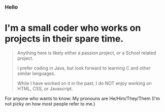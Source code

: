 ### Hello

# I'm a small coder who works on projects in their spare time.

> Anything here is likely either a passion project, or a School related project.
> 
> I prefer coding in Java, but look forward to learning C and other similar languages.
> 
> While I have worked on it in the past, I do NOT enjoy working on HTML, CSS, or Javascript. 

For anyone who wants to know: My pronouns are He/Him/They/Them (I'm not picky on how most people refer to me.)
<!--
**bloxythefox/bloxythefox** is a ✨ _special_ ✨ repository because its `README.md` (this file) appears on your GitHub profile.

Here are some ideas to get you started:

- 🔭 I’m currently working on ...
- 🌱 I’m currently learning ...
- 👯 I’m looking to collaborate on ...
- 🤔 I’m looking for help with ...
- 💬 Ask me about ...
- 📫 How to reach me: ...
- 😄 Pronouns: ...
- ⚡ Fun fact: ...
-->
